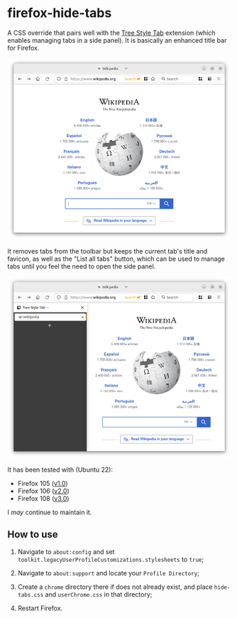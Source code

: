 # firefox-hide-tabs

A CSS override that pairs well with the [Tree Style Tab](https://github.com/piroor/treestyletab) extension (which enables managing tabs in a side panel). It is basically an enhanced title bar for Firefox.

![Firefox window with the Tree Style Tab panel closed](./README/tabs-closed.png)

It removes tabs from the toolbar but keeps the current tab's title and favicon, as well as the "List all tabs" button, which can be used to manage tabs until you feel the need to open the side panel.

![Firefox window with the Tree Style Tab panel open](./README/tabs-open.png)

It has been tested with (Ubuntu 22):
- Firefox 105 ([v1.0](releases/tag/v1.0))
- Firefox 106 ([v2.0](releases/tag/v2.0))
- Firefox 108 ([v3.0](releases/tag/v3.0))

 I *may* continue to maintain it.

## How to use

1) Navigate to `about:config` and set `toolkit.legacyUserProfileCustomizations.stylesheets` to `true`;

1) Navigate to `about:support` and locate your `Profile Directory`;

3) Create a `chrome` directory there if does not already exist, and place `hide-tabs.css` and `userChrome.css` in that directory;

4) Restart Firefox.